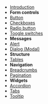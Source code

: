 - [Introduction](custom-elements/README)
- **Form controls**
 - [Button](custom-elements/Form-Button)
 - [Checkboxes](custom-elements/Form-Checkboxes)
 - [Radio button](custom-elements/Form-Radio-buttons) 
 - [Toogle switches](custom-elements/Form-Toggle-switches)
- **Messages**
 - [Alert](custom-elements/Message-Alert)
 - [Dialog (Modal)](custom-elements/Message-Dialog-Modal)
- **Structure**
 - [Tables](custom-elements/Structure-Tables)
- **Navigation**
 - [Breadcrumbs](custom-elements/Navigation-Breadcrumbs) 
 - [Pagination](custom-elements/Navigation-Pagination) 
- **Widgets**
 - [Accordion](custom-elements/Widget-Accordions)
 - [Tabs](custom-elements/Widget-Tabs)
 - [Tooltip](custom-elements/Widget-Tooltip)
